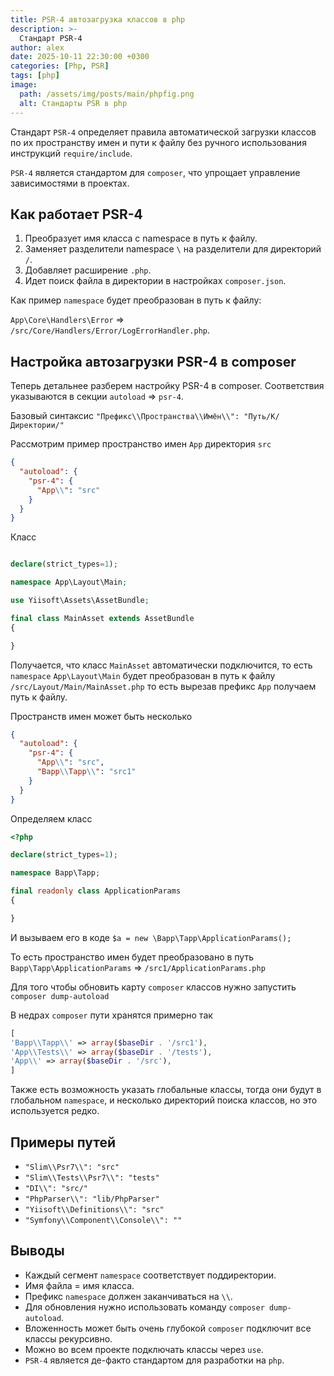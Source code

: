 ```yaml
---
title: PSR-4 автозагрузка классов в php
description: >-
  Стандарт PSR-4
author: alex
date: 2025-10-11 22:30:00 +0300
categories: [Php, PSR]
tags: [php]
image:
  path: /assets/img/posts/main/phpfig.png
  alt: Стандарты PSR в php
---
```


Стандарт `PSR-4` определяет правила автоматической загрузки классов по их пространству имен и пути к файлу без ручного
использования инструкций `require/include`.

`PSR-4` является стандартом для `composer`, что упрощает управление зависимостями в проектах.

## Как работает PSR-4

1. Преобразует имя класса с namespace в путь к файлу.
2. Заменяет разделители namespace `\` на разделители для директорий `/`.
3. Добавляет расширение `.php`.
4. Идет поиск файла в директории в настройках `composer.json`.

Как пример `namespace` будет преобразован в путь к файлу:

`App\Core\Handlers\Error` => `/src/Core/Handlers/Error/LogErrorHandler.php`.

## Настройка автозагрузки PSR-4 в composer

Теперь детальнее разберем настройку PSR-4 в composer. Соответствия указываются в секции `autoload` => `psr-4`.

Базовый синтаксис `"Префикс\\Пространства\\Имён\\": "Путь/К/Директории/"`

Рассмотрим пример пространство имен `App` директория `src`

````json
{
  "autoload": {
    "psr-4": {
      "App\\": "src"
    }
  }
}
````

Класс 

````php

declare(strict_types=1);

namespace App\Layout\Main;

use Yiisoft\Assets\AssetBundle;

final class MainAsset extends AssetBundle
{

}
````

Получается, что класс `MainAsset` автоматически подключится, то есть `namespace` `App\Layout\Main` будет преобразован 
в путь к файлу `/src/Layout/Main/MainAsset.php` то есть вырезав префикс `App` получаем путь к файлу.

Пространств имен может быть несколько

````json
{
  "autoload": {
    "psr-4": {
      "App\\": "src",
      "Bapp\\Tapp\\": "src1"
    }
  }
}
````

Определяем класс 

````php
<?php

declare(strict_types=1);

namespace Bapp\Tapp;

final readonly class ApplicationParams
{

}
````

И вызываем его в коде `$a = new \Bapp\Tapp\ApplicationParams();`

То есть пространство имен будет преобразовано в путь `Bapp\Tapp\ApplicationParams` => `/src1/ApplicationParams.php`

Для того чтобы обновить карту `composer` классов нужно запустить `composer dump-autoload`

В недрах `composer` пути хранятся примерно так

````php
[
'Bapp\\Tapp\\' => array($baseDir . '/src1'),
'App\\Tests\\' => array($baseDir . '/tests'),
'App\\' => array($baseDir . '/src'),
]

````

Также есть возможность указать глобальные классы, тогда они будут в глобальном `namespace`, и несколько директорий поиска классов, но это используется редко.

## Примеры путей

- `"Slim\\Psr7\\": "src"`
- `"Slim\\Tests\\Psr7\\": "tests"`
- `"DI\\": "src/"`
- `"PhpParser\\": "lib/PhpParser"`
- `"Yiisoft\\Definitions\\": "src"`
- `"Symfony\\Component\\Console\\": ""`

## Выводы

- Каждый сегмент `namespace` соответствует поддиректории.
- Имя файла = имя класса.
- Префикс `namespace` должен заканчиваться на `\\`.
- Для обновления нужно использовать команду `composer dump-autoload`.
- Вложенность может быть очень глубокой `composer` подключит все классы рекурсивно.
- Можно во всем проекте подключать классы через `use`.
- `PSR-4` является де-факто стандартом для разработки на `php`.

